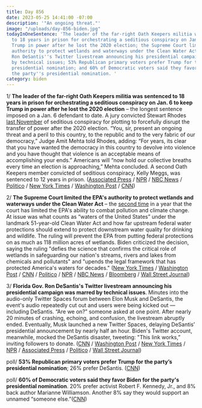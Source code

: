 ```yaml
---
title: Day 856
date: 2023-05-25 14:41:00 -07:00
description: '"An ongoing threat."'
image: "/uploads/day-856-biden.jpg"
todayInOneSentence: 'The leader of the far-right Oath Keepers militia was sentenced
  to 18 years in prison for orchestrating a seditious conspiracy on Jan. 6 to keep
  Trump in power after he lost the 2020 election; the Supreme Court limited the EPA''s
  authority to protect wetlands and waterways under the Clean Water Act; Florida Gov.
  Ron DeSantis''s Twitter livestream announcing his presidential campaign was marred
  by technical issues; 53% Republican primary voters prefer Trump for the party’s
  presidential nomination; and 60% of Democratic voters said they favor Biden for
  the party''s presidential nomination. '
category: biden
---
```


1/ **The leader of the far-right Oath Keepers militia was sentenced to 18 years in prison for orchestrating a seditious conspiracy on Jan. 6 to keep Trump in power after he lost the 2020 election** – the longest sentence imposed on a Jan. 6 defendant to date. A jury convicted Stewart Rhodes [last November](https://whatthefuckjusthappenedtoday.com/2022/11/29/day-679/#3-a-federal-jury-convicted-oath-keep) of seditious conspiracy for plotting to forcefully disrupt the transfer of power after the 2020 election. “You, sir, present an ongoing threat and a peril to this country, to the republic and to the very fabric of our democracy,” Judge Amit Mehta told Rhodes, adding: “For years, its clear that you have wanted the democracy in this country to devolve into violence and you have thought that violence is an acceptable means of accomplishing your ends.” Americans will “now hold our collective breaths every time an election is approaching,” Mehta concluded. A second Oath Keepers member convicted of seditious conspiracy, Kelly Meggs, was sentenced to 12 years in prison. ([Associated Press](https://apnews.com/article/stewart-rhodes-oath-keepers-seditious-conspiracy-sentencing-b3ed4556a3dec577539c4181639f666c) / [NPR](https://www.npr.org/2023/05/25/1178116193/stewart-rhodes-oath-keepers-verdict) / [NBC News](https://www.nbcnews.com/politics/justice-department/oath-keepers-founder-sentenced-18-years-jan-6-seditious-conspiracy-cas-rcna85852?taid=646f94a7def31c0001c4c4c1) / [Politico](https://www.politico.com/news/2023/05/25/oath-keepers-founder-stewart-rhodes-gets-18-years-for-jan-6-seditious-conspiracy-00098822) / [New York Times](https://www.nytimes.com/2023/05/25/us/politics/oath-keepers-stewart-rhodes-sentenced.html) / [Washington Post](https://www.washingtonpost.com/dc-md-va/2023/05/25/oath-keepers-sentencing-seditious-conspiracy-jan6/) / [CNN](https://www.cnn.com/2023/05/25/politics/oath-keepers-sentencing-stewart-rhodes-kelly-meggs/index.html))

2/ **The Supreme Court limited the EPA's authority to protect wetlands and waterways under the Clean Water Act** – the [second time](https://whatthefuckjusthappenedtoday.com/2022/06/30/day-527/#1-the-supreme-court-restricted-the-e) in a year that the court has limited the EPA's ability to combat pollution and climate change. At issue was what counts as “waters of the United States” under the landmark 51-year-old Clean Water Act and how far upstream federal water protections should extend to protect downstream water quality for drinking and wildlife. The ruling will prevent the EPA from putting federal protections on as much as 118 million acres of wetlands. Biden criticized the decision, saying the ruling "defies the science that confirms the critical role of wetlands in safeguarding our nation's streams, rivers and lakes from chemicals and pollutants" and "upends the legal framework that has protected America's waters for decades." ([New York Times](https://www.nytimes.com/2023/05/25/us/supreme-court-epa-water-pollution.html) / [Washington Post](https://www.washingtonpost.com/politics/2023/05/25/supreme-court-clean-water-act/) / [CNN](https://www.cnn.com/2023/05/25/politics/supreme-court-wetlands-authority-epa/) / [Politico](https://www.politico.com/news/2023/05/25/supreme-court-dramatically-shrinks-clean-water-acts-reach-00098781) / [NPR](https://www.npr.org/2023/05/25/1178150234/supreme-court-epa-clean-water-act) / [NBC News](https://www.nbcnews.com/politics/supreme-court/supreme-court-rules-idaho-landowners-wetlands-dispute-rcna62082) / [Bloomberg](https://www.bloomberg.com/news/articles/2023-05-25/supreme-court-rules-for-landowners-limits-us-clean-water-act?srnd=politics-vp&sref=MIBMEEoj) / [Wall Street Journal](https://www.wsj.com/articles/epa-supreme-court-clean-water-act-f99db6f2?mod=hp_lead_pos4))

3/ **Florida Gov. Ron DeSantis's Twitter livestream announcing his presidential campaign was marred by technical issues**. Minutes into the audio-only Twitter Spaces forum between Elon Musk and DeSantis, the event's audio repeatedly cut out and users were being kicked out — including DeSantis. “Are we on?” someone asked at one point. After nearly 20 minutes of crashing, echoing, and confusion, the livestream abruptly ended. Eventually, Musk launched a new Twitter Spaces, delaying DeSantis’ presidential announcement by nearly half an hour. Biden's Twitter account, meanwhile, mocked the DeSantis disaster, tweeting: "This link works,” inviting followers to donate. ([CNN](https://www.cnn.com/2023/05/24/tech/twitter-desantis-meltdown/) / [Washington Post](https://www.washingtonpost.com/technology/2023/05/24/elon-musk-ron-desantis-2024-twitter/) / [New York Times](https://www.nytimes.com/2023/05/24/us/politics/ron-desantis-campaign-announcement-twitter.html) / [NPR](https://www.npr.org/2023/05/24/1178070208/twitter-glitches-mar-ron-desantis-debut-as-presidential-candidate) / [Associated Press](https://apnews.com/article/elon-musk-ron-desantis-twitter-extremism-2024-75a1748f2de3522288b6b5be2ff68242) / [Politico](https://www.politico.com/news/2023/05/24/desantis-twitter-campaign-glitch-00098748) / [Wall Street Journal](https://www.wsj.com/articles/ron-desantis-trump-successor-president-3e9df9d6?mod=hp_lead_pos6&mod=article_inline))

poll/ **53% Republican primary voters prefer Trump for the party’s presidential nomination**; 26% prefer DeSantis. ([CNN](https://www.cnn.com/2023/05/24/politics/cnn-poll-republican-primary-field/index.html))

poll/ **60% of Democratic voters said they favor Biden for the party's presidential nomination**. 20% prefer activist Robert F. Kennedy, Jr., and 8% back author Marianne Williamson. Another 8% say they would support an unnamed “someone else.”([CNN](https://www.cnn.com/2023/05/25/politics/cnn-poll-democrats-2024/index.html))

